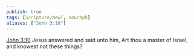 ```yaml
---
publish: true
tags: [Scripture/NewT, noGraph]
aliases: ["John 3:10"]
---
```

[John 3:10](https://churchofjesuschrist.org/study/scriptures/nt/john/3?lang=eng&id=p10#p10) Jesus answered and said unto him, Art thou a master of Israel, and knowest not these things?
